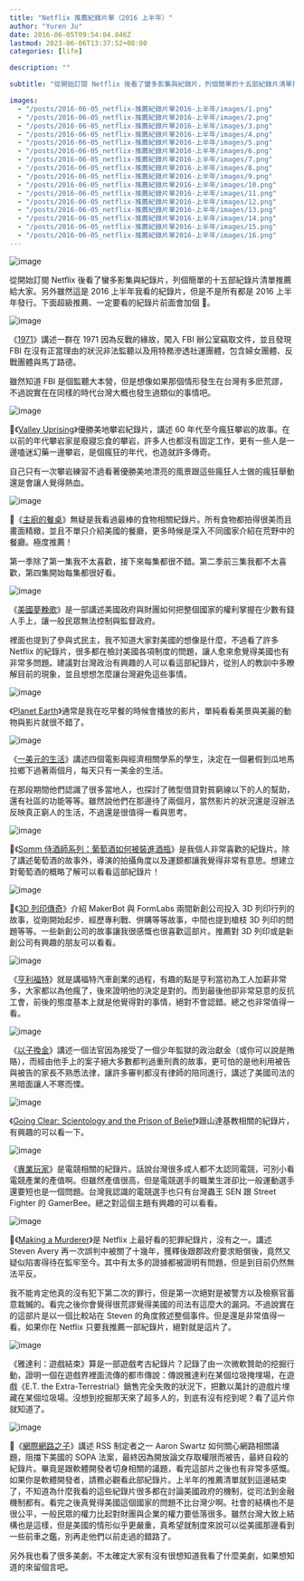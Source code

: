 ```yaml
---
title: "Netflix 推薦紀錄片單（2016 上半年）"
author: "Yuren Ju"
date: 2016-06-05T09:54:04.846Z
lastmod: 2023-06-06T13:37:52+08:00
categories: [life]

description: ""

subtitle: "從開始訂閱 Netflix 後看了蠻多影集與紀錄片，列個簡單的十五部紀錄片清單推薦給大家。另外雖然這是 2016 上半年我看的紀錄片，但是不是所有都是 2016 上半年發行。下面超級推薦、一定要看的紀錄片前面會加個 💯。"

images:
  - "/posts/2016-06-05_netflix-推薦紀錄片單2016-上半年/images/1.png"
  - "/posts/2016-06-05_netflix-推薦紀錄片單2016-上半年/images/2.png"
  - "/posts/2016-06-05_netflix-推薦紀錄片單2016-上半年/images/3.png"
  - "/posts/2016-06-05_netflix-推薦紀錄片單2016-上半年/images/4.png"
  - "/posts/2016-06-05_netflix-推薦紀錄片單2016-上半年/images/5.png"
  - "/posts/2016-06-05_netflix-推薦紀錄片單2016-上半年/images/6.png"
  - "/posts/2016-06-05_netflix-推薦紀錄片單2016-上半年/images/7.png"
  - "/posts/2016-06-05_netflix-推薦紀錄片單2016-上半年/images/8.png"
  - "/posts/2016-06-05_netflix-推薦紀錄片單2016-上半年/images/9.png"
  - "/posts/2016-06-05_netflix-推薦紀錄片單2016-上半年/images/10.png"
  - "/posts/2016-06-05_netflix-推薦紀錄片單2016-上半年/images/11.png"
  - "/posts/2016-06-05_netflix-推薦紀錄片單2016-上半年/images/12.png"
  - "/posts/2016-06-05_netflix-推薦紀錄片單2016-上半年/images/13.png"
  - "/posts/2016-06-05_netflix-推薦紀錄片單2016-上半年/images/14.png"
  - "/posts/2016-06-05_netflix-推薦紀錄片單2016-上半年/images/15.png"
  - "/posts/2016-06-05_netflix-推薦紀錄片單2016-上半年/images/16.png"
---
```


![image](/posts/2016-06-05_netflix-推薦紀錄片單2016-上半年/images/1.png#layoutTextWidth)

從開始訂閱 Netflix 後看了蠻多影集與紀錄片，列個簡單的十五部紀錄片清單推薦給大家。另外雖然這是 2016 上半年我看的紀錄片，但是不是所有都是 2016 上半年發行。下面超級推薦、一定要看的紀錄片前面會加個 💯。

![image](/posts/2016-06-05_netflix-推薦紀錄片單2016-上半年/images/2.png#layoutTextWidth)

《[1971](https://www.netflix.com/title/80011858)》講述一群在 1971 因為反戰的緣故，闖入 FBI 辦公室竊取文件，並且發現 FBI 在沒有正當理由的狀況非法監聽以及用特務滲透社運團體，包含婦女團體、反戰團體與馬丁路德。

雖然知道 FBI 是個監聽大本營，但是想像如果那個情形發生在台灣有多麽荒謬，不過說實在在同樣的時代台灣大概也發生過類似的事情吧。

![image](/posts/2016-06-05_netflix-推薦紀錄片單2016-上半年/images/3.png#layoutTextWidth)

💯《[Valley Uprising](https://www.netflix.com/title/80084836)》優勝美地攀岩紀錄片，講述 60 年代至今瘋狂攀岩的故事。在以前的年代攀岩家是廢寢忘食的攀岩，許多人也都沒有固定工作，更有一些人是一邊嗑迷幻藥一邊攀岩，是個瘋狂的年代，也造就許多傳奇。

自己只有一次攀岩練習不過看著優勝美地漂亮的風景跟這些瘋狂人士做的瘋狂舉動還是會讓人覺得熱血。

![image](/posts/2016-06-05_netflix-推薦紀錄片單2016-上半年/images/4.png#layoutTextWidth)

💯《[主廚的餐桌](https://www.netflix.com/title/80007945)》無疑是我看過最棒的食物相關紀錄片。所有食物都拍得很美而且畫面精緻，並且不單只介紹美國的餐廳，更多時候是深入不同國家介紹在荒野中的餐廳。極度推薦！

第一季除了第一集我不太喜歡，接下來每集都很不錯。第二季前三集我都不太喜歡，第四集開始每集都很好看。

![image](/posts/2016-06-05_netflix-推薦紀錄片單2016-上半年/images/5.png#layoutTextWidth)

《[美國夢輓歌](https://www.netflix.com/title/80083790)》是一部講述美國政府與財團如何把整個國家的權利掌握在少數有錢人手上，讓一般民眾無法控制與監督政府。

裡面也提到了參與式民主，我不知道大家對美國的想像是什麼，不過看了許多 Netflix 的紀錄片，很多都在檢討美國各項制度的問題，讓人愈來愈覺得美國也有非常多問題。建議對台灣政治有興趣的人可以看這部紀錄片，從別人的教訓中多瞭解目前的現象，並且想想怎麼讓台灣避免這些事情。

![image](/posts/2016-06-05_netflix-推薦紀錄片單2016-上半年/images/6.png#layoutTextWidth)

《[Planet Earth](https://www.netflix.com/title/70219642)》通常是我在吃早餐的時候會播放的影片，單純看看美景與美麗的動物與影片就很不錯了。

![image](/posts/2016-06-05_netflix-推薦紀錄片單2016-上半年/images/7.png#layoutTextWidth)

《[一美元的生活](https://www.netflix.com/title/80026944)》講述四個電影與經濟相關學系的學生，決定在一個暑假到瓜地馬拉鄉下過著兩個月，每天只有一美金的生活。

在那段期間他們認識了很多當地人，也探討了微型借貸對貧窮線以下的人的幫助，還有社區的功能等等。雖然說他們在那邊待了兩個月，當然影片的狀況還是沒辦法反映真正窮人的生活，不過還是很值得一看與思考。

![image](/posts/2016-06-05_netflix-推薦紀錄片單2016-上半年/images/8.png#layoutTextWidth)

💯《[Somm 侍酒師系列：葡萄酒如何被裝進酒瓶](https://www.netflix.com/title/80078707)》是我個人非常喜歡的紀錄片。除了講述葡萄酒的故事外，導演的拍攝角度以及運鏡都讓我覺得非常有意思。想建立對葡萄酒的概略了解可以看看這部紀錄片！

![image](/posts/2016-06-05_netflix-推薦紀錄片單2016-上半年/images/9.png#layoutTextWidth)

💯《[3D 列印傳奇](https://www.netflix.com/title/80005444)》介紹 MakerBot 與 FormLabs 兩間新創公司投入 3D 列印行列的故事，從剛開始起步、經歷專利戰、併購等等故事，中間也提到槍枝 3D 列印的問題等等。一些新創公司的故事讓我很感慨也很喜歡這部片。推薦對 3D 列印或是新創公司有興趣的朋友可以看看。

![image](/posts/2016-06-05_netflix-推薦紀錄片單2016-上半年/images/10.png#layoutTextWidth)

《[亨利福特](https://www.netflix.com/title/70265208)》就是講福特汽車創業的過程，有趣的點是亨利當初為工人加薪非常多，大家都以為他瘋了，後來證明他的決定是對的。而到最後他卻非常惡意的反抗工會，前後的態度基本上就是他覺得對的事情，絕對不會認錯。總之也非常值得一看。

![image](/posts/2016-06-05_netflix-推薦紀錄片單2016-上半年/images/11.png#layoutTextWidth)

《[以子換金](https://www.netflix.com/title/70298455)》講述一個法官因為接受了一個少年監獄的政治獻金（或你可以說是賄賂），而經由他手上的案子絕大多數都判過重刑責的故事，更可怕的是他利用被告與被告的家長不熟悉法律，讓許多審判都沒有律師的陪同進行，講述了美國司法的黑暗面讓人不寒而慄。

![image](/posts/2016-06-05_netflix-推薦紀錄片單2016-上半年/images/12.png#layoutTextWidth)

《[Going Clear: Scientology and the Prison of Belief](https://www.netflix.com/title/80037110)》跟山達基教相關的紀錄片，有興趣的可以看一下。

![image](/posts/2016-06-05_netflix-推薦紀錄片單2016-上半年/images/13.png#layoutTextWidth)

《[專業玩家](https://www.netflix.com/title/80085552)》是電競相關的紀錄片。話說台灣很多成人都不太認同電競，可別小看電競產業的產值啊。但雖然產值很高，但是電競選手的職業生涯卻比一般運動選手還要短也是一個問題。台灣我認識的電競選手也只有台灣蟲王 SEN 跟 Street Fighter 的 GamerBee。總之對這個主題有興趣的可以看看。

![image](/posts/2016-06-05_netflix-推薦紀錄片單2016-上半年/images/14.png#layoutTextWidth)

💯《[Making a Murderer](https://www.netflix.com/title/80000770)》是 Netflix 上最好看的犯罪紀錄片，沒有之一。講述 Steven Avery 再一次誤判中被關了十幾年，獲釋後跟郡政府要求賠償後，竟然又疑似陷害得待在監牢至今。其中有太多的證據都被證明有問題，但是到目前仍然無法平反。

我不能肯定他真的沒有犯下第二次的罪行，但是第一次絕對是被警方以及檢察官蓄意栽贓的。看完之後你會覺得很荒謬覺得美國的司法有這麼大的漏洞。不過說實在的這部片是以一個比較站在 Steven 的角度敘述整個事件。但是還是非常值得一看。如果你在 Netflix 只要我推薦一部紀錄片，絕對就是這片了。

![image](/posts/2016-06-05_netflix-推薦紀錄片單2016-上半年/images/15.png#layoutTextWidth)

《雅達利：遊戲結束》算是一部遊戲考古紀錄片？記錄了由一次微軟贊助的挖掘行動，證明一個在遊戲界裡面流傳的都市傳說：傳說雅達利在某個垃圾掩埋場，在遊戲《E.T. the Extra-Terrestrial》銷售完全失敗的狀況下，把數以萬計的遊戲片埋藏在某個垃圾場。沒想到挖掘那天來了超多人的，到底有沒有挖到呢？看了這片你就知道了。

![image](/posts/2016-06-05_netflix-推薦紀錄片單2016-上半年/images/16.png#layoutTextWidth)

💯《[網際網路之子](https://www.netflix.com/title/70299288)》講述 RSS 制定者之一 Aaron Swartz 如何關心網路相關議題，阻擋下美國的 SOPA 法案，最終因為開放論文存取權限而被告，最終自殺的紀錄片。畢竟是跟軟體開發者切身相關的議題，看完這部片之後也有非常多感慨。如果你是軟體開發者，請務必觀看此部紀錄片。上半年的推薦清單就到這邊結束了，不知道為什麼我看的這些紀錄片很多都在討論美國政府的機制，從司法到金融機制都有。看完之後真覺得美國這個國家的問題不比台灣少啊。社會的結構也不是很公平，一般民眾的權力比起對財團與企業的權力要低落很多。雖然台灣大致上結構也是這樣，但是美國的情形似乎更嚴重，真希望就制度來說可以從美國那邊看到一些前車之鑑，別再走他們以前走過的錯路了。

另外我也看了很多美劇，不太確定大家有沒有很想知道我看了什麼美劇，如果想知道的來留個言吧。
